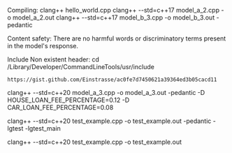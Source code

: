 Compiling:
    clang++ hello_world.cpp
    clang++ --std=c++17 model_a_2.cpp -o model_a_2.out
    clang++ --std=c++17 model_b_3.cpp -o model_b_3.out -pedantic


Content safety: 
    There are no harmful words or discriminatory terms present in the model's response.

Include Non existent header:
    cd /Library/Developer/CommandLineTools/usr/include
    
    https://gist.github.com/Einstrasse/ac0fe7d7450621a39364ed3b05cacd11

clang++ --std=c++20 model_a_3.cpp -o model_a_3.out -pedantic -D HOUSE_LOAN_FEE_PERCENTAGE=0.12 -D CAR_LOAN_FEE_PERCENTAGE=0.08


clang++ --std=c++20 test_example.cpp -o test_example.out -pedantic -lgtest -lgtest_main

clang++ --std=c++20 test_example.cpp -o test_example.out

